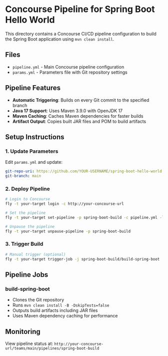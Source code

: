 # Concourse Pipeline for Spring Boot Hello World

This directory contains a Concourse CI/CD pipeline configuration to build the Spring Boot application using `mvn clean install`.

## Files

- `pipeline.yml` - Main Concourse pipeline configuration
- `params.yml` - Parameters file with Git repository settings

## Pipeline Features

- **Automatic Triggering**: Builds on every Git commit to the specified branch
- **Java 17 Support**: Uses Maven 3.9.0 with OpenJDK 17
- **Maven Caching**: Caches Maven dependencies for faster builds
- **Artifact Output**: Copies built JAR files and POM to build artifacts

## Setup Instructions

### 1. Update Parameters

Edit `params.yml` and update:
```yaml
git-repo-uri: https://github.com/YOUR-USERNAME/spring-boot-hello-world.git
git-branch: main
```

### 2. Deploy Pipeline

```bash
# Login to Concourse
fly -t your-target login -c http://your-concourse-url

# Set the pipeline
fly -t your-target set-pipeline -p spring-boot-build -c pipeline.yml -l params.yml

# Unpause the pipeline
fly -t your-target unpause-pipeline -p spring-boot-build
```

### 3. Trigger Build

```bash
# Manual trigger (optional)
fly -t your-target trigger-job -j spring-boot-build/build-spring-boot
```

## Pipeline Jobs

### build-spring-boot
- Clones the Git repository
- Runs `mvn clean install -B -DskipTests=false`
- Outputs build artifacts including JAR files
- Uses Maven dependency caching for performance

## Monitoring

View pipeline status at: `http://your-concourse-url/teams/main/pipelines/spring-boot-build`
